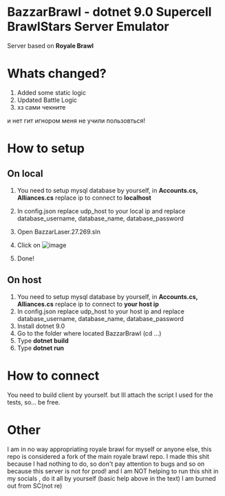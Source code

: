 # BazzarBrawl - dotnet 9.0 Supercell BrawlStars Server Emulator

Server based on **Royale Brawl** 

# Whats changed?
1. Added some static logic
2. Updated Battle Logic
3. хз сами чекните 

и нет гит игнором меня не учили пользовться!
# How to setup
## On local
1. You need to setup mysql database by yourself, in **Accounts.cs, Alliances.cs** replace ip to connect to **localhost**
2. In config.json replace udp_host to your local ip and replace database_username, database_name, database_password
3. Open BazzarLaser.27.269.sln
4. Click on ![image](https://github.com/user-attachments/assets/df77bb66-834f-4535-9b94-521c3d7d2026)

5. Done! 

## On host 
1. You need to setup mysql database by yourself, in **Accounts.cs, Alliances.cs** replace ip to connect to **your host ip**
2. In config.json replace udp_host to your host ip and replace database_username, database_name, database_password
3. Install dotnet 9.0
4. Go to the folder where located BazzarBrawl (cd ...)
5. Type **dotnet build**
6. Type **dotnet run**

# How to connect
You need to build client by yourself.
but Ill attach the script I used for the tests, so... be free.

# Other
I am in no way appropriating royale brawl for myself or anyone else, this repo is considered a fork of the main royale brawl repo. I made this shit because I had nothing to do, so don't pay attention to bugs and so on because this server is not for prod!
and I am NOT helping to run this shit in my socials , do it all by yourself (basic help above in the text) I am burned out from SC(not re)
